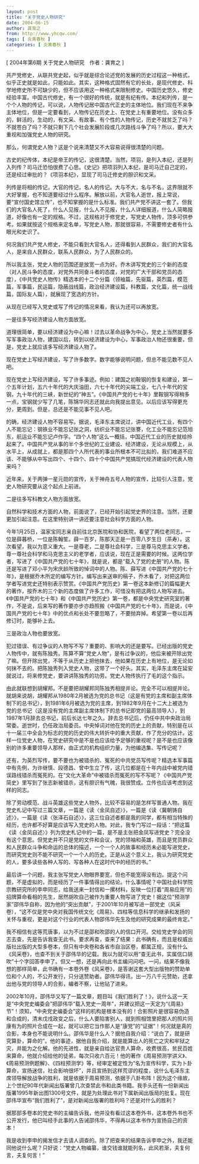 ```yaml
---
layout: post
title: "关于党史人物研究"
date: 2004-06-15
author: 龚育之
from: http://www.yhcqw.com/
tags: [ 炎黄春秋 ]
categories: [ 炎黄春秋 ]
---
```



[ 2004年第6期 关于党史人物研究　作者：龚育之 ]


共产党修史，从联共党史起，似乎就是综合论述党的发展的历史过程这一种格式，似乎正史就是如此，只能如此。其实，这种格式固然有它的长处，是现代修史、科学地修史所不可缺少的，但不应该用这一种格式来限制修史。中国历史悠久，修史经验丰富。中国古代修史，有一个很好的传统，就是有纪有传。本纪和列传，是一个个人物的传记，可以说，人物传记居中国古代正史的主体地位。我们现在不来争主体地位，但是一定要看到，人物传记在历史上、在党史上有重要地位。没有众多的，鲜活的，生动的，有文采、有故事、有个性的人物传记，历史不就贫乏了吗？不就苍白了吗？不就只剩下几个社会发展阶段或几次路线斗争了吗？所以，要大大重视和加强党史人物的研究。

那么，何谓党史人物？这是个说来清楚又不大容易说得很清楚的问题。


古史的纪传体，本纪是帝王的传记，这很清楚。当然，项羽，是列入本纪，还是列入列传？司马迁恐怕很费了心思。《史记》把项羽列入本纪，是司马迁自己定的，还是经过审批的？《项羽本纪》，显现了司马迁修史的胆识和文采。


列传是将相的传记，大官的传记，名人的传记。大与不大，名与不名，这界限就不大好掌握，也不知道要经过什么程序。解放以前，大官名人逝世，报上常说，要“宣付国史馆立传”，也不知掌握的是什么标准。我们共产党不讲这一套了。但我们的大官名人死了，什么人见报，什么人不见报，什么人详细报道，什么人简略报道，好像也有一定的规格。不过，这规格对于修党史，写党史人物传，顶多可供参考。如果就按这个规格来定名单，写党史人物，那就很容易，不需要修史者有什么眼光和史识了。

何况我们共产党人修史，不能只看到大官名人，还得看到人民群众，我们的大官名人，是来自人民群众，联系人民群众，为了人民群众的。


所以我主张，党史人物的范围还是放宽一点为好。乔木讲写党史的三个新的态度（对人民斗争的态度，对党外共同奋斗者的态度，对党的广大干部和党员的态度），《中共党史人物传》精选本的十二个分篇（领袖篇，先驱篇，英烈篇，模范篇，军事篇，民运篇，隐蔽战线篇，政治经济建设篇，科教篇，文化篇，统一战线篇，国际友人篇），就展现了宽选的方针。

从现在已经写入党史或写了传记的情况来看，我认为还可以再放宽。

一是往多写经济建设人物方面放宽。


道理很简单，要以经济建设为中心嘛！过去以革命战争为中心，党史上当然就要多写军事政治人物，建国以后，转到以经济建设为中心，军事政治人物还很重要，但是，党史上就应该多写经济建设人物了。

现在党史上写经济建设，写了许多数字。数字能够说明问题，但总不能见数不见人吧。


现在党史上写经济建设，写了许多事迹。例如：建国之初鞍钢的恢复和建设，第一个五年计划，五六十年代的大庆油田，六七十年代的尖端工业，七八十年代的宝钢，九十年代的三峡，新世纪的“神五”。《中国共产党的七十年》里鞍钢写得稍多一点，宝钢就少写了几笔，陈锦华同志还就此向我提出意见。以后应该写得更充分，更周到。但是，总还是不能见事不见人吧。


的确，经济建设人物不容易写。据说，毛泽东主席说过，讲中国近代工业，有四个人不能忘记：钢铁业不能忘记张之洞，纺织业不能忘记张謇，化工业不能忘记范旭东，航运业不能忘记卢作孚。“四个人物”这么一概括，中国近代工业的历史就给拎起来了。中国共产党从事的半个多世纪的工业建设、经济建设，无论从规模上，从水平上，从成就上，都是那四个人所代表的事业所根本不可比拟的，我们难道不应该、不能够从中写出四个、十四个、四十个中国共产党搞现代经济建设的代表人物来吗？

近年来，关于两弹一星元勋的宣传，关于神舟五号人物的宣传，比较引人注意，党史人物研究要从这个起点上前进。

二是往多写科教文人物方面放宽。

自然科学和技术方面的人物，前面说了，已经开始引起党史界的注意。当然，还要更加引起注意。在这里特别讲一讲还要注意社会科学方面的人物。


今年1月25日，温家宝同志亲自前往北京医院和协和医院，看望了两位老同志，一位是薛暮桥，一位是陈翰笙。薛一百岁，陈那天正是一百零八岁生日（茶寿）。这次看望，我以为意义重大。一是尊老，二是尊社会科学，三是尊马克思主义学者。尊一尊社会科学和马克思主义的老学者，应该说，现在正是需要的时候。这两位学者，写进了《中国共产党的七十年》，就是说，都是“载入了党的史册”的人物。陈还是写进了邓小平为宋庆龄所致的悼词中的人物。陈、薛写进《中国共产党的七十年》，是根据乔木所定的编写方针。编写出来送审的稿子，乔木看了，对把这两位学者写进党史还特别表示赞赏。《中国共产党历史》第一卷这本新修订的篇幅更大的著作，按乔木的三个新的态度做了许多工作，可惜没有把这两位人物写进去。《中国共产党的七十年》和《中国共产党历史》第一卷，都是中央党史研究室的著作，不是说，后来写的著作要亦步亦趋照搬《中国共产党的七十年》，而是说，《中国共产党的七十年》中的优点和长处不要忽略了，不要抛弃掉。希望第一卷以后再修订时，能够补上去。

三是政治人物也要放宽。


犯过错误、有过争议的人物写不写？重要的、影响大的还是要写。已经出版的党史人物传中，就有陈独秀。陈算不算“党史人物”，是有过争议的，他后来被开除出党了嘛。但开除出党，不等于从历史上把他抹去，他如果在历史上有地位，是无论如何抹不去的。把陈独秀列入党史人物，这带了一个好头。其实，毛泽东主席在延安就说过，将来修党史，要讲讲陈独秀的功劳。党史人物传执行了毛的这个指示。


由此就联想到胡耀邦。不是要把胡耀邦同陈独秀相提并论。完全不可以相提并论。就胡来说胡，胡耀邦从1980年2月被选为党的总书记（这是有党的主席和副主席体制下的总书记），到1981年6月被选为党的主席，到1982年9月在十二大上被选为党的总书记（这是没有党的主席副主席体制下的总书记即党的最高领导人），到1987年1月辞去总书记，前后长达七年之久。辞去总书记后，仍任中共中央政治局常委。逝世时，仍任政治局委员。中央悼词对他在党的历史上的贡献，特别是在以十一届三中全会为标志的党的历史的伟大转折中的重大贡献，作了充分的估计。这样一位党史人物，在党史研究中是不是也应该给予足够的重视呢？是不是也应该像别的许多重要领导人那样，由正式的机构组织力量，为他编选集、写传记呢？


还有，为英烈写传，要不要也为被错杀的、冤死的中共党员写传呢？精选本军事篇中有先例，为许继慎、段德昌、曾中生立了传，这几位都是在十年内战中被党内错误路线错杀而冤死的。在“文化大革命”中被错杀而冤死的写不写呢？《中国共产党简史》里写到了张志新被错杀，这有胆识有气魄，我很赞成。立传也应该考虑到这样的同志。


除了劳动模范、战斗英雄这些党史人物外，比较不容易的是怎样写普通人物。我在党史札记中写过三篇文章，一篇是《读〈金凤自述〉》，一篇是《读〈冀朝铸自述〉》，一篇是《读〈张泽石自述〉》，这三位自述者都是我的同学，都有相当特殊的经历，也许都不好算是应该写入党史的人物。对此，我专门写过一段话：“把这篇《读〈金凤自述〉》列为党史札记中的一篇，是不是主张把金凤写进党史？完全没有这个意思。但党史并不只是党的文件和会议，党的领袖和英雄，而且是党员群众和人民群众斗争和命运的总体的描述，一个一个人的故事和经历未必能写进党史，而研究党史则不能不研究一个一个人的历史。正是从这个意义上，我认为研究党史的人，要多读些各种人写的、写各种人在这时代中的经历的书。”


最后讲一个问题，我主张写党史人物眼界要宽，但也不能宽得没有边。提这个问题，不是虚拟的，而是经历了一件事情得出的结论。什么事情呢？中国社会科学院宗教研究所的李申同志，给我送来一封信和一摞材料，反映一位打着“周易应用”的招牌算命看相的先生，居然胡吹自己被作为重要人物写进了党史！据这位“预测学家”邵伟华自称，因为他的“突出贡献”，于2001年10月被写进一部党史（风采卷），“这不仅是党中央对我国传统文化《周易》、四柱等信息科学的继承和发扬的关怀与重视，更是对这个行业的代表人物邵伟华先生及他的研究成果的最终肯定。”


我不相信有这等荒唐事，以为不过是邵和吹邵的人的信口开河。交给党史学会的同志去查，先是告诉我查无此书。要求再查，查来了结果：此书确有，而且是权威出版社出版的大型多卷本，但只有中央卷和各省市自治区卷，都属正规，没有什么《风采卷》，也查不到关于邵伟华的记载。我以为就可以用“查无此书，实属信口胡吹”十个字回答李申了。但又一想，还是再向此书主编问问吧。一问，结果不像我想的那样简单，此书确有一本卷外卷《风采卷》，是答谢这套大型出版物的赞助单位和个人的，不公开发行，只分送赞助者。邵伟华得讯，出一万八千元赞助，还拿出他与党的领导人的合影，编者不察，让他钻了进来。


2002年10月，邵伟华又写了一篇文章，题目叫《我们胜利了！》，说什么这一天是“中央党史编委会”把邵伟华“载入党史一周年”，并建议把这一天定为“《周易》节”！须知，“中央党史编委会”这样的机构是根本没有的！合影照片是很容易伪造和合成的，清末戊戌政变之后，什么人要陷害别人，就到照相馆里把那人的照片同康有为的照片合成在一起，就可以把它当作那人是“康党”的“证据”！何况就是真的合影，本身也不能说明什么。邵伟华是什么人？据他自我介绍：“说白了，就是研究算卦，算命的”。他的事迹，据他自我介绍，就是能算出人的死亡之灾和牢狱之灾，并能为之化解。他的先进性，就是亲自给达官贵人算命，收费很高，贫民百姓来算命，他就介绍给他的徒弟，每次只收六百元！他的著作《周易预测学讲义》、《周易预测例题解》、《四柱预测学》等，经审定被定性为“名为宣传科学，实为卜卦算命，宣扬迷信，社会影响很坏”，并且宣扬到这样荒谬的程度，说什么毛泽东主席领导解放战争的胜利，就是依据于周易预测，依据于八卦布阵！因为这个缘故，上个世纪90年代新闻出版署曾几次查禁此书和此类书籍。我手头还有一份新闻出版署1995年新出图1300号文件，就是为处理此书对下属新闻出版局的批复。现在邵伟华宣布“我们胜利了”，是对新闻出版署的胜利吗？还是对什么的胜利？

据那部多卷本的党史书的主编告诉我，他并没有看过这本卷外书，这本卷外书也不公开发行，他已叫经手此事的人告诫邵伟华，不得再以这本书作为宣扬自己的资本！


我是收到李申的揭发信才去请人调查的。除了把查来的结果告诉李申之外，我还能同他说什么呢？只好说：“党史人物编纂，谁交钱谁就能列名，此风若渐，夫复何言，夫复何言！”


